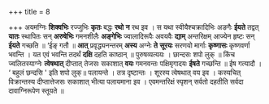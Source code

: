 +++
title = 8

+++
अयमग्निः **शिक्वभिः** रज्जुभिः **कृतः** बद्धः **रथो** **न** रथ इव । स यथा स्वीयैश्चक्रादिभिः अङगैः **ईयते** तद्वत् **यातः** स्थापितः सन् **अरुषेभिः** गमनशीलैः **अङ्गेभिः** ज्वालादिरूपैः अवयवैः **द्याम्** अन्तरिक्षम् आज्येन हृष्टः सन् **ईयते** गच्छति ॥ ‘ईङ् गतौ ॥ **आत्** प्रवृद्ध्यनन्तरम् **अस्य** अग्नेः **ते** **सूरयः** सरणयो मार्गाः **कृष्णासः** कृष्णवर्णा भवन्ति । यत एवं भवन्ति तदर्थं **दक्षि** दहति काष्ठान् ॥ पुरुषव्यत्ययः । छान्दसः शपो लुक् ॥ किंच ज्वलितस्याग्नेः **त्वेषथात्** दीप्तात् तेजसः सकाशात् **वयः** गमनवन्तः पक्षिमृगादयः **ईषते** गच्छन्ति ॥ ईष गत्यादौ । ‘ बहुलं छन्दसि ' इति शपो लुक्॥ पलायन्ते । तत्र दृष्टान्तः । शूरस्य त्वेषथात् वय इव । कस्यचित् विक्रान्तस्य दीप्तात्तेजसः सकाशात् भीत्या पलायमाना इव । एवमन्तरिक्षं स्पृशन् सर्वतो दहतीति सर्वदा दावाग्निरूपेण स्तूयते ॥